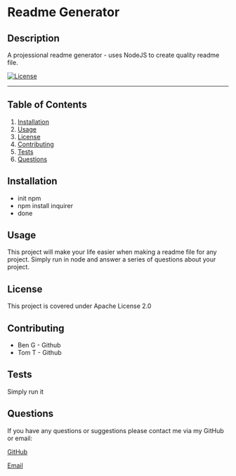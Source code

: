 
# Readme Generator

## Description

A projessional readme generator - uses NodeJS to create quality readme file.

[![License](https://img.shields.io/badge/License-Apache_2.0-blue.svg)](https://opensource.org/licenses/Apache-2.0)
- - - -
## Table of Contents

1. [Installation](#installation)
2. [Usage](#usage)
3. [License](#license)
4. [Contributing](#contributing)
5. [Tests](#tests)
6. [Questions](#questions)

## Installation

- init npm
- npm install inquirer
- done

## Usage

This project will make your life easier when making a readme file for any project. Simply run in node and answer a series of questions about your project.

## License

This project is covered under Apache License 2.0

## Contributing

- Ben G - Github
- Tom T - Github

## Tests

Simply run it

## Questions

If you have any questions or suggestions please contact me via my GitHub or email:

[GitHub](githubhere)

[Email](mailto:emailhere)
  